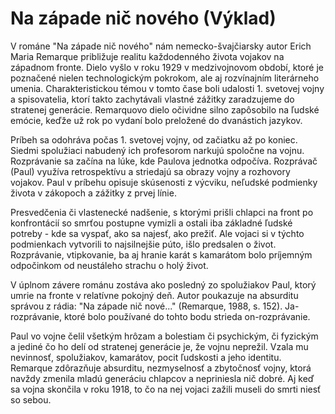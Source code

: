 # Na západe nič nového (Výklad)

V románe "Na západe nič nového" nám nemecko-švajčiarsky autor Erich Maria Remarque približuje realitu každodenného života vojakov na západnom fronte. Dielo vyšlo v roku 1929 v medzivojnovom období, ktoré je poznačené nielen technologickým pokrokom, ale aj rozvínajním literárneho umenia. Charakteristickou témou v tomto čase boli udalosti 1. svetovej vojny a spisovatelia, ktorí takto zachytávali vlastné zážitky zaradzujeme do stratenej generácie. Remarquovo dielo očividne silno zapôsobilo na ľudské emócie, keďže už rok po vydaní bolo preložené do dvanástich jazykov.

Príbeh sa odohráva počas 1. svetovej vojny, od začiatku až po koniec. Siedmi spolužiaci nabudený ich profesorom narkujú spoločne na vojnu. Rozprávanie sa začína na lúke, kde Paulova jednotka odpočíva. Rozprávač (Paul) využíva retrospektívu a striedajú sa obrazy vojny a rozhovory vojakov. Paul v príbehu opisuje skúsenosti z výcviku, neľudské podmienky života v zákopoch a zážitky z prvej línie.

Presvedčenia či vlastenecké nadšenie, s ktorými prišli chlapci na front po konfrontácií so smrťou postupne vymizli a ostali iba základné ľudské potreby - kde sa vyspať, ako sa najesť, ako prežiť. Ale vojaci si v týchto podmienkach vytvorili to najsilnejšie púto, išlo predsalen o život. Rozprávanie, vtipkovanie, ba aj hranie karát s kamarátom bolo príjemným odpočinkom od neustáleho strachu o holý život.

V úplnom závere románu zostáva ako posledný zo spolužiakov Paul, ktorý umrie na fronte v relatívne pokojný deň. Autor poukazuje na absurditu správou z rádia: "Na západe nič nové..." (Remarque, 1988, s. 152). Ja-rozprávanie, ktoré bolo používané do tohto bodu strieda on-rozprávanie.

Paul vo vojne čelil všetkým hrôzam a bolestiam či psychickým, či fyzickým a jediné čo ho delí od stratenej generácie je, že vojnu neprežil. Vzala mu nevinnosť, spolužiakov, kamarátov, pocit ľudskosti a jeho identitu. Remarque zdôrazňuje absurditu, nezmyselnosť a zbytočnosť vojny, ktorá navždy zmenila mladú generáciu chlapcov a nepriniesla nič dobré. Aj keď sa vojna skončila v roku 1918, to čo na nej vojaci zažili museli do smrti niesť so sebou.